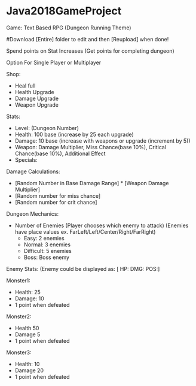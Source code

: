 # Java2018GameProject
Game: Text Based RPG (Dungeon Running Theme)

#Download [Entire] folder to edit and then [Reupload] when done!


Spend points on Stat Increases (Get points for completing dungeon)

Option For Single Player or Multiplayer

Shop:
 - Heal full
 - Health Upgrade
 - Damage Upgrade
 - Weapon Upgrade

Stats:
 - Level: (Dungeon Number)
 - Health: 100 base (increase by 25 each upgrade)
 - Damage: 10 base (increase with weapons or upgrade (increment by 5))
 - Weapon: Damage Multiplier, Miss Chance(base 10%), Critical Chance(base 10%), Additional Effect
 - Specials:


Damage Calculations:
- [Random Number in Base Damage Range] * [Weapon Damage Multiplier]
- [Random number for miss chance]
- [Random number for crit chance]

Dungeon Mechanics:
- Number of Enemies (Player chooses which enemy to attack)
                    (Enemies have place values ex. FarLeft/Left/Center/Right/FarRight)
  - Easy: 2 enemies
  - Normal: 3 enemies
  - Difficult: 5 enemies
  - Boss: Boss enemy

Enemy Stats: (Enemy could be displayed as: [<EnemyName> HP:<X> DMG:<Y> POS:<Z>]

Monster1:
- Health: 25
- Damage: 10
- 1 point when defeated

Monster2:
- Health 50
- Damage 5
- 1 point when defeated

Monster3:
- Health: 10
- Damage 20
- 1 point when defeated
